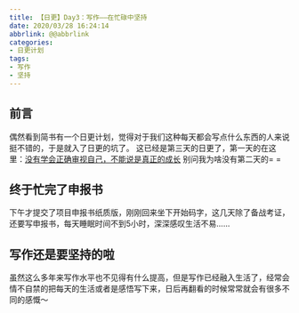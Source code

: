 ```yaml
---
title: 【日更】Day3：写作——在忙碌中坚持
date: 2020/03/28 16:24:14
abbrlink: @@abbrlink
categories:
- 日更计划
tags:
- 写作
- 坚持
---
```

## 前言
偶然看到简书有一个日更计划，觉得对于我们这种每天都会写点什么东西的人来说挺不错的，于是就入了日更的坑了。
这已经是第三天的日更了，第一天的在这里：[没有学会正确审视自己，不能说是真正的成长](https://www.jianshu.com/p/f57282d1b859)
别问我为啥没有第二天的= =


## 终于忙完了申报书
下午才提交了项目申报书纸质版，刚刚回来坐下开始码字，这几天除了备战考证，还要写申报书，每天睡眠时间不到5小时，深深感叹生活不易......

## 写作还是要坚持的啦
虽然这么多年来写作水平也不见得有什么提高，但是写作已经融入生活了，经常会情不自禁的把每天的生活或者是感悟写下来，日后再翻看的时候常常就会有很多不同的感慨～
